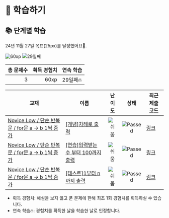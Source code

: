 # 📖 학습하기

## 📚 단계별 학습
24년 11월 27일 목표(25px)를 달성했어요🥳.

![60xp](https://img.shields.io/badge/EXP-60xp-%235cb85c.svg?for-the-badge)
![29일째](https://img.shields.io/badge/연속학습-29일째-%23E34F26.svg?for-the-badge)

|총 문제수|획득 경험치|연속 학습|
|---:|---:|---|
3|60xp|29일째🔥|

|교재|이름|난이도|상태|최근 제출 코드|
|---|---|:---:|:---:|---|
|[Novice Low / 단순 반복문 / for문 a → b 1씩 증가](https://www.codetree.ai/missions?missionId=4)|[[개념]차례로 출력](https://www.codetree.ai/missions/4/problems/print-in-order)|![쉬움][easy]|![Passed][passed]|[링크](https://github.com/Hwangsangjin/CodeTree/blob/main/241127/%EC%B0%A8%EB%A1%80%EB%A1%9C%20%EC%B6%9C%EB%A0%A5/print-in-order.cpp)|
|[Novice Low / 단순 반복문 / for문 a → b 1씩 증가](https://www.codetree.ai/missions?missionId=4)|[[연습]입력받는 수 부터 100까지 출력](https://www.codetree.ai/missions/4/problems/print-number-from-given-num-to-100)|![쉬움][easy]|![Passed][passed]|[링크](https://github.com/Hwangsangjin/CodeTree/blob/main/241127/%EC%9E%85%EB%A0%A5%EB%B0%9B%EB%8A%94%20%EC%88%98%20%EB%B6%80%ED%84%B0%20100%EA%B9%8C%EC%A7%80%20%EC%B6%9C%EB%A0%A5/print-number-from-given-num-to-100.cpp)|
|[Novice Low / 단순 반복문 / for문 a → b 1씩 증가](https://www.codetree.ai/missions?missionId=4)|[[테스트]1부터 n까지 출력](https://www.codetree.ai/missions/4/problems/print-from-1-to-n)|![쉬움][easy]|![Passed][passed]|[링크](https://github.com/Hwangsangjin/CodeTree/blob/main/241127/1%EB%B6%80%ED%84%B0%20n%EA%B9%8C%EC%A7%80%20%EC%B6%9C%EB%A0%A5/print-from-1-to-n.cpp)|


* 획득 경험치: 해설을 보지 않고 푼 문제에 한해 최초 1회 경험치를 획득하실 수 있습니다.
* 연속 학습🔥: 경험치를 획득한 날을 학습한 날로 인정합니다.










[b5]: https://img.shields.io/badge/Bronze_5-%235D3E31.svg
[b4]: https://img.shields.io/badge/Bronze_4-%235D3E31.svg
[b3]: https://img.shields.io/badge/Bronze_3-%235D3E31.svg
[b2]: https://img.shields.io/badge/Bronze_2-%235D3E31.svg
[b1]: https://img.shields.io/badge/Bronze_1-%235D3E31.svg
[s5]: https://img.shields.io/badge/Silver_5-%23394960.svg
[s4]: https://img.shields.io/badge/Silver_4-%23394960.svg
[s3]: https://img.shields.io/badge/Silver_3-%23394960.svg
[s2]: https://img.shields.io/badge/Silver_2-%23394960.svg
[s1]: https://img.shields.io/badge/Silver_1-%23394960.svg
[g5]: https://img.shields.io/badge/Gold_5-%23FFC433.svg
[g4]: https://img.shields.io/badge/Gold_4-%23FFC433.svg
[g3]: https://img.shields.io/badge/Gold_3-%23FFC433.svg
[g2]: https://img.shields.io/badge/Gold_2-%23FFC433.svg
[g1]: https://img.shields.io/badge/Gold_1-%23FFC433.svg
[p5]: https://img.shields.io/badge/Platinum_5-%2376DDD8.svg
[p4]: https://img.shields.io/badge/Platinum_4-%2376DDD8.svg
[p3]: https://img.shields.io/badge/Platinum_3-%2376DDD8.svg
[p2]: https://img.shields.io/badge/Platinum_2-%2376DDD8.svg
[p1]: https://img.shields.io/badge/Platinum_1-%2376DDD8.svg
[passed]: https://img.shields.io/badge/Passed-%23009D27.svg
[failed]: https://img.shields.io/badge/Failed-%23D24D57.svg
[easy]: https://img.shields.io/badge/쉬움-%235cb85c.svg?for-the-badge
[medium]: https://img.shields.io/badge/보통-%23FFC433.svg?for-the-badge
[hard]: https://img.shields.io/badge/어려움-%23D24D57.svg?for-the-badge